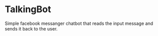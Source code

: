 # TalkingBot

Simple facebook messanger chatbot that reads the input message and sends it back to the user.
